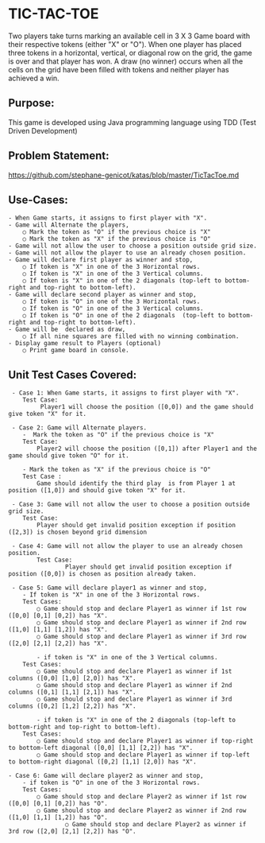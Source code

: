 # TIC-TAC-TOE

   Two players take turns marking an available cell in 3 X 3 Game board with their respective tokens (either "X" or "O"). When one player has placed three tokens in a horizontal, vertical, or diagonal row on the grid, the game is over and that player has won. A draw (no winner) occurs when all the cells on the grid have been filled with tokens and neither player has achieved a win.

## Purpose:

  This game is developed using Java programming language using TDD (Test Driven Development)

## Problem Statement:

   https://github.com/stephane-genicot/katas/blob/master/TicTacToe.md

## Use-Cases:

	- When Game starts, it assigns to first player with "X".
	- Game will Alternate the players, 
		○ Mark the token as "O" if the previous choice is "X"
		○ Mark the token as "X" if the previous choice is "O"
	- Game will not allow the user to choose a position outside grid size.
	- Game will not allow the player to use an already chosen position.
	- Game will declare first player as winner and stop,
		○ If token is "X" in one of the 3 Horizontal rows.
		○ If token is "X" in one of the 3 Vertical columns.
		○ If token is "X" in one of the 2 diagonals (top-left to bottom-right and top-right to bottom-left).
	- Game will declare second player as winner and stop,
		○ If token is "O" in one of the 3 Horizontal rows.
		○ If token is "O" in one of the 3 Vertical columns.
		○ If token is "O" in one of the 2 diagonals  (top-left to bottom-right and top-right to bottom-left).
	- Game will be  declared as draw,
		○ If all nine squares are filled with no winning combination.
	- Display game result to Players (optional)
		○ Print game board in console.

## Unit Test Cases Covered:
```
 - Case 1: When Game starts, it assigns to first player with "X".
	Test Case:
		 Player1 will choose the position ([0,0]) and the game should give token "X" for it.

 - Case 2: Game will Alternate players.
	-  Mark the token as "O" if the previous choice is "X"
	Test Case: 
		Player2 will choose the position ([0,1]) after Player1 and the game should give token "O" for it.

	- Mark the token as "X" if the previous choice is "O"
	Test Case :
		Game should identify the third play  is from Player 1 at position ([1,0]) and should give token "X" for it.

 - Case 3: Game will not allow the user to choose a position outside grid size.
	Test Case:
		Player should get invalid position exception if position ([2,3]) is chosen beyond grid dimension

 - Case 4: Game will not allow the player to use an already chosen position.
        Test Case:
                Player should get invalid position exception if position ([0,0]) is chosen as position already taken.

 - Case 5: Game will declare player1 as winner and stop,
	- If token is "X" in one of the 3 Horizontal rows.
	Test Cases:
		○ Game should stop and declare Player1 as winner if 1st row ([0,0] [0,1] [0,2]) has "X".
		○ Game should stop and declare Player1 as winner if 2nd row ([1,0] [1,1] [1,2]) has "X".
		○ Game should stop and declare Player1 as winner if 3rd row ([2,0] [2,1] [2,2]) has "X".

        - if token is "X" in one of the 3 Vertical columns.
	Test Cases:
		○ Game should stop and declare Player1 as winner if 1st columns ([0,0] [1,0] [2,0]) has "X".
		○ Game should stop and declare Player1 as winner if 2nd columns ([0,1] [1,1] [2,1]) has "X".
		○ Game should stop and declare Player1 as winner if 3rd columns ([0,2] [1,2] [2,2]) has "X".
	
        - if token is "X" in one of the 2 diagonals (top-left to bottom-right and top-right to bottom-left).
	Test Cases:
		○ Game should stop and declare Player1 as winner if top-right to bottom-left diagonal ([0,0] [1,1] [2,2]) has "X".
		○ Game should stop and declare Player1 as winner if top-left to bottom-right diagonal ([0,2] [1,1] [2,0]) has "X".

- Case 6: Game will declare player2 as winner and stop,
	- if token is "O" in one of the 3 Horizontal rows.
	Test Cases:
		○ Game should stop and declare Player2 as winner if 1st row ([0,0] [0,1] [0,2]) has "O".
		○ Game should stop and declare Player2 as winner if 2nd row ([1,0] [1,1] [1,2]) has "O".
                ○ Game should stop and declare Player2 as winner if 3rd row ([2,0] [2,1] [2,2]) has "O".
```